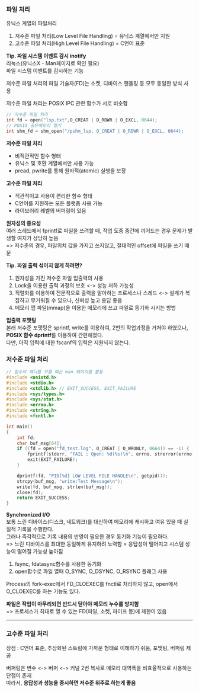 ### 파일 처리

유닉스 계열의 파일처리  
1. 저수준 파일 처리(Low Level File Handling) = 유닉스 계열에서만 지원
2. 고수준 파일 처리(High Level File Handling) = C언어 표준  


**Tip. 파일 시스템 이벤트 감시 inotify**  
리눅스(유닉스X - Man페이지로 확인 필요)  
파일 시스템 이벤트를 감시하는 기능  


저수준 파일 처리의 파일 기술자(FD)는 소켓, 디바이스 핸들링 등 모두 동일한 방식 사용  

저수준 파일 처리는 POSIX IPC 관련 함수가  서로 비슷함  

```c++
// 저수준 파일 처리
int fd = open("lsp.txt",O_CREAT | O_RDWR | O_EXCL, 0644);
// POSIX 공유메모리 열기
int shm_fd = shm_open("/pshm_lsp, O_CREAT | O_RDWR | O_EXCL, 0644);
```

**저수준 파일 처리**  
- 비직관적인 함수 형태
- 유닉스 및 호환 계열에서만 사용 가능
- pread, pwrite를 통해 원자적(atomic) 실행을 보장

**고수준 파일 처리**  
- 직관적이고 사용이 편리한 함수 형태
- C언어를 지원하는 모든 플랫폼 사용 가능
- 라이브러리 레벨의 버퍼링이 있음

**원자성의 중요성**  
여러 스레드에서 fprintf로 파일을 쓰려할 때, 작업 도중 중간에 끼어드는 경우 문제가 발생할 여지가 상당히 높음  
=> 저수준의 경우, 파일위치 값을 가지고 쓰지않고, 절대적인 offset에 파일을 쓰기 때문  

**Tip. 파일 출력 섞이지 않게 하려면?**  
1. 원자성을 가진 저수준 파일 입출력의 사용  
2. Lock을 이용한 출력 과정의 보호 <-> 성능 저하 가능성  
3. 직렬화를 이용하여 전문적으로 출력을 맡아하는 프로세스나 스레드 <-> 설계가 복잡하고 무거워질 수 있으나, 신뢰성 높고 응답 좋음  
4. 메모리 맵 파일(mmap)을 이용한 메모리에 쓰고 파일로 동기화 시키는 방법  


**입출력 포맷팅**  
본래 저수준 포맷팅은 sprintf, write를 이용하여, 2번의 작업과정을 거쳐야 하였으나,  
**POSIX 함수 dprintf**를 이용하여 간편해졌다.  
다만, 아직 입력에 대한 fscanf의 입력은 지원되지 않는다.


### 저수준 파일 처리
```c++
// 함수의 헤더를 모를 때는 man 페이지를 활용
#include <unistd.h>
#include <stdio.h>
#include <stdlib.h> // EXIT_SUCCESS, EXIT_FAILURE
#include <sys/types.h>
#include <sys/stat.h>
#include <errno.h>
#include <string.h>
#include <fcntl.h>

int main()
{
	int fd;
	char buf_msg[64];
	if ((fd = open("fd_test.log", O_CREAT | O_WRONLY, 0664)) == -1) {
		fprintf(stderr, "FAIL ; Open: %d(%s)\n", errno, strerror(errno));
		exit(EXIT_FAILURE);
	}

	dprintf(fd, "PID[%d} LOW LEVEL FILE HANDLE\n", getpid());
	strcpy(buf_msg, "write:Test Message\n");
	write(fd, buf_msg, strlen(buf_msg));
	close(fd);
	return EXIT_SUCCESS;
}
```

**Synchronized I/O**  
보통 느린 디바이스(디스크, 네트워크)를 대신하여 메모리에 캐시하고 여유 있을 때 실질적 기록을 수행한다.  
그러나 즉각적으로 기록 내용의 반영이 필요한 경우 동기화 기능이 필요하다.  
=> 느린 디바이스를 최대한 동일하게 유지하려 노력함 = 응답성이 떨어지고 시스템 성능이 떨어질 가능성 높아짐  

1. fsync, fdatasync함수를 사용한 동기화
2. open함수로 파일 열때 O_SYNC, O_DSYNC, O_RSYNC 플래그 사용


Process의 fork-exec에서 FD_CLOEXEC를 fnctl로 처리하지 않고, open에서 O_CLOEXEC를 하는 기능도 있다.


**파일은 작업이 마무리되면 반드시 닫아야 메모리 누수를 방지함**  
=> 프로세스가 최대로 열 수 있는 FD(파일, 소켓, 파이프 등)에 제한이 있음


---
### 고수준 파일 처리

장점 : C언어  표준, 추상화된 스트림에 가까운 형태로 이해하기 쉬움, 포맷팅, 버퍼링 제공  

버퍼링은 변수 <-> 버퍼 <-> 커널  2번 복사로 메모리 대역폭을 비효율적으로 사용하는 단점이 존재  
따라서, **응답성과 성능을 중시하면 저수준 위주로 하는게 좋음**  


